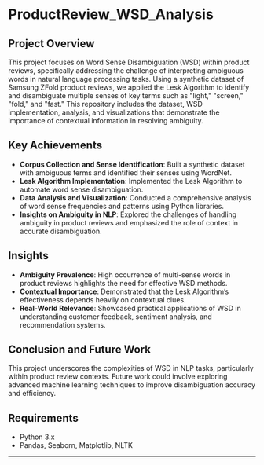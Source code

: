 # ProductReview_WSD_Analysis

## Project Overview
This project focuses on Word Sense Disambiguation (WSD) within product reviews, specifically addressing the challenge of interpreting ambiguous words in natural language processing tasks. Using a synthetic dataset of Samsung ZFold product reviews, we applied the Lesk Algorithm to identify and disambiguate multiple senses of key terms such as "light," "screen," "fold," and "fast." This repository includes the dataset, WSD implementation, analysis, and visualizations that demonstrate the importance of contextual information in resolving ambiguity.

## Key Achievements
- **Corpus Collection and Sense Identification**: Built a synthetic dataset with ambiguous terms and identified their senses using WordNet.
- **Lesk Algorithm Implementation**: Implemented the Lesk Algorithm to automate word sense disambiguation.
- **Data Analysis and Visualization**: Conducted a comprehensive analysis of word sense frequencies and patterns using Python libraries.
- **Insights on Ambiguity in NLP**: Explored the challenges of handling ambiguity in product reviews and emphasized the role of context in accurate disambiguation.

## Insights
- **Ambiguity Prevalence**: High occurrence of multi-sense words in product reviews highlights the need for effective WSD methods.
- **Contextual Importance**: Demonstrated that the Lesk Algorithm’s effectiveness depends heavily on contextual clues.
- **Real-World Relevance**: Showcased practical applications of WSD in understanding customer feedback, sentiment analysis, and recommendation systems.

## Conclusion and Future Work
This project underscores the complexities of WSD in NLP tasks, particularly within product review contexts. Future work could involve exploring advanced machine learning techniques to improve disambiguation accuracy and efficiency.

## Requirements
- Python 3.x
- Pandas, Seaborn, Matplotlib, NLTK

---
